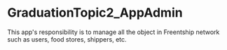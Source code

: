 # GraduationTopic2_AppAdmin
This app's responsibility is to manage all the object in Freentship network such as users, food stores, shippers, etc.
